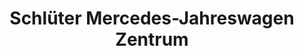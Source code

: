 ---
title: "Schlüter Mercedes-Jahreswagen Zentrum"
url: /steinfurt/schlueter-mercedes-jahreswagen-zentrum/
shop: Autowerkstatt
---